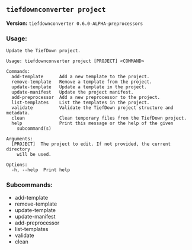 ## `tiefdownconverter project`

**Version:** `tiefdownconverter 0.6.0-ALPHA-preprocessors`

### Usage:
```
Update the TiefDown project.

Usage: tiefdownconverter project [PROJECT] <COMMAND>

Commands:
  add-template      Add a new template to the project.
  remove-template   Remove a template from the project.
  update-template   Update a template in the project.
  update-manifest   Update the project manifest.
  add-preprocessor  Add a new preprocessor to the project.
  list-templates    List the templates in the project.
  validate          Validate the TiefDown project structure and metadata.
  clean             Clean temporary files from the TiefDown project.
  help              Print this message or the help of the given
    subcommand(s)

Arguments:
  [PROJECT]  The project to edit. If not provided, the current directory
    will be used.

Options:
  -h, --help  Print help
```

### Subcommands:
- add-template
- remove-template
- update-template
- update-manifest
- add-preprocessor
- list-templates
- validate
- clean

